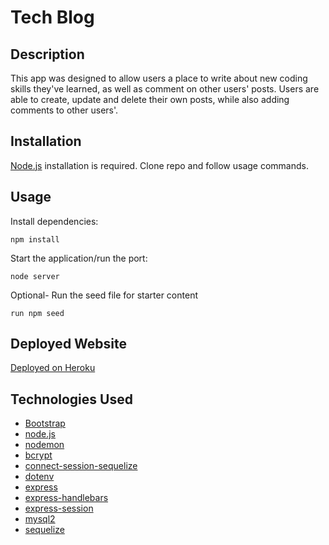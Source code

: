 # Tech Blog

## Description
This app was designed to allow users a place to write about new coding skills they've learned, as well as comment on other users' posts. Users are able to create, update and delete their own posts, while also adding comments to other users'.

## Installation

[Node.js](https://nodejs.org/en/) installation is required. Clone repo and follow usage commands.

## Usage

Install dependencies:

```
npm install
```

Start the application/run the port:

```
node server
```

Optional- Run the seed file for starter content

```
run npm seed
```

## Deployed Website
[Deployed on Heroku](https://aqueous-journey-18508.herokuapp.com/)

## Technologies Used

- [Bootstrap](https://startbootstrap.com/template/modern-business)
- [node.js](https://nodejs.org/en/)
- [nodemon](https://www.npmjs.com/package/nodemon)
- [bcrypt](https://www.npmjs.com/package/bcrypt)
- [connect-session-sequelize](https://www.npmjs.com/package/connect-session-sequelize)
- [dotenv](https://www.npmjs.com/package/dotenv)
- [express](https://expressjs.com/)
- [express-handlebars](https://www.npmjs.com/package/express-handlebars)
- [express-session](https://www.npmjs.com/package/express-session)
- [mysql2](https://www.npmjs.com/package/mysql2)
- [sequelize](https://sequelize.org/)